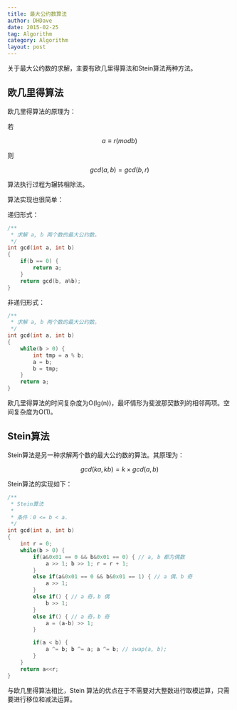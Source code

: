 ```yaml
---
title: 最大公约数算法
author: DHDave
date: 2015-02-25
tag: Algorithm
category: Algorithm
layout: post
---
```


关于最大公约数的求解，主要有欧几里得算法和Stein算法两种方法。

欧几里得算法
-------------

欧几里得算法的原理为：

若

$$ a \equiv r(mod b) $$

则

$$ gcd(a,b) = gcd(b,r) $$

算法执行过程为辗转相除法。

算法实现也很简单：

<!--more-->

递归形式：

```cpp
/**
 * 求解 a, b 两个数的最大公约数。
 */
int gcd(int a, int b)
{
    if(b == 0) {
        return a;
    }
    return gcd(b, a%b);
}
```

非递归形式：

```cpp
/**
 * 求解 a, b 两个数的最大公约数。
 */
int gcd(int a, int b)
{
    while(b > 0) {
        int tmp = a % b;
        a = b;
        b = tmp;
    }
    return a;
}
```

欧几里得算法的时间复杂度为O(lg(n))，最坏情形为斐波那契数列的相邻两项。空间复杂度为O(1)。

Stein算法
----------

Stein算法是另一种求解两个数的最大公约数的算法。其原理为：

$$ gcd(ka, kb) = k \times gcd(a, b) $$

Stein算法的实现如下：

```cpp
/**
 * Stein算法
 *
 * 条件：0 <= b < a.
 */
int gcd(int a, int b)
{
    int r = 0;
    while(b > 0) {
        if(a&0x01 == 0 && b&0x01 == 0) { // a, b 都为偶数
            a >> 1; b >> 1; r = r + 1;
        }
        else if(a&0x01 == 0 && b&0x01 == 1) { // a 偶，b 奇
            a >> 1;
        }
        else if() { // a 奇，b 偶
            b >> 1;
        }
        else if() { // a 奇，b 奇
            a = (a-b) >> 1;
        }

        if(a < b) {
            a ^= b; b ^= a; a ^= b; // swap(a, b);
        }
    }
    return a<<r;
}
```

与欧几里得算法相比，Stein 算法的优点在于不需要对大整数进行取模运算，只需要进行移位和减法运算。


















